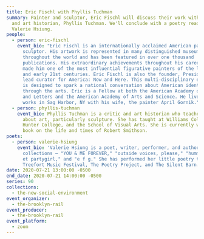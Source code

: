 ```yaml
---
title: Eric Fischl with Phyllis Tuchman
summary: Painter and sculptor, Eric Fischl will discuss their work with critic
  and art historian, Phyllis Tuchman. We'll conclude with a poetry reading from
  Valerie Hsiung.
people:
  - person: eric-fischl
    event_bio: "Eric Fischl is an internationally acclaimed American painter and
      sculptor. His artwork is represented in many distinguished museums
      throughout the world and has been featured in over one thousand
      publications. His extraordinary achievements throughout his career have
      made him one of the most influential figurative painters of the late 20th
      and early 21st centuries. Eric Fischl is also the founder, President, and
      lead curator for America: Now and Here. This multi-disciplinary exhibition
      is designed to spark a national conversation about American identity
      through the arts. Eric is a Fellow at both the American Academy of Arts
      and Letters and the American Academy of Arts and Science. He lives and
      works in Sag Harbor, NY with his wife, the painter April Gornik."
  - person: phyllis-tuchman
    event_bio: Phyllis Tuchman is a critic and art historian who teaches and writes
      about art, particularly sculpture. She has taught at Williams College,
      Hunter College, and the School of Visual Arts. She is currently writing a
      book on the life and times of Robert Smithson.
poets:
  - person: valerie-hsiung
    event_bio: 'Valerie Hsiung is a poet, writer, performer, and author of four
      collections — "YOU & ME FOREVER," "outside voices, please," "hummingbird
      et partygirl," and "e f g." She has performed her little poetry theater at
      Treefort Music Festival, The Poetry Project, and The Silent Barn. '
date: 2020-07-21 13:00:00 -0500
end_date: 2020-07-21 14:00:00 -0500
series: 90
collections:
  - the-new-social-environment
event_organizer:
  - the-brooklyn-rail
event_producer:
  - the-brooklyn-rail
event_platform:
  - zoom
---
```

